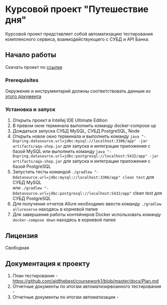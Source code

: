 # Курсовой проект "Путешествие дня"

Курсовой проект представляет собой автоматизацию тестирования комплексного сервиса, взаимодействующего с СУБД и API Банка.

## Начало работы

Скачать проект по [ссылке](https://github.com/aidthebest/coursework1) 

### Prerequisites

Окружение и инструментарий должны соответствовать данным из [этого документа](https://github.com/aidthebest/coursework1/blob/master/docs/Plan.md)

### Установка и запуск

1. Открыть проект в Intellej IDE Ultimate Edition
2. В превом окне терминала выполнить команду docker-compose up
3. Дождаться запуска СУБД MySQL, СУБД PostgreSQL, Node
4. Открыть новое окно терминала и выполнить команду `java "-Dspring.datasource.url=jdbc:mysql://localhost:3306/app" -jar artifacts/aqa-shop.jar` для запуска и интеграции приложения с базой MySQL 
   или выполнить команду `java "-Dspring.datasource.url=jdbc:postgresql://localhost:5432/app" -jar artifacts/aqa-shop.jar` для запуска и интеграции приложения с базой PostgreSQL
5. Запустить тесты командой `./gradlew "-Ddatasource.url=jdbc:mysql://localhost:3306/app" clean test` для СУБД MySQL  
   или `./gradlew "-Ddatasource.url=jdbc:postgresql://localhost:5432/app"` clean test для СУБД PostgreSQL
6. Для получения отчетов Allure необходимо ввести команду `./gradlew allureserve` находясь в корневой папке
7. Для завершения работы контейнеров Docker  использовать команду `docker-compose down` находясь в корневой папке


## Лицензия

Свободная

## Документация к проекту

1. План тестирования - https://github.com/aidthebest/coursework1/blob/master/docs/Plan.md
2. Отчетные документы по итогам автоматизирвоанного тестирования - 
3. Отчетные документы по итогам автоматизации - 


